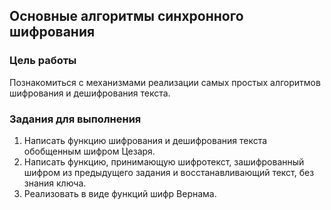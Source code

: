 
## Основные алгоритмы синхронного шифрования


### Цель работы

Познакомиться с механизмами реализации самых простых алгоритмов шифрования и дешифрования текста.


### Задания для выполнения

1. Написать функцию шифрования и дешифрования текста обобщенным шифром Цезаря.
2. Написать функцию, принимающую шифротекст, зашифрованный шифром из предыдущего задания и восстанавливающий текст, без знания ключа.
3. Реализовать в виде функций шифр Вернама.


<!-- Docs to Markdown version 1.0β17 -->
